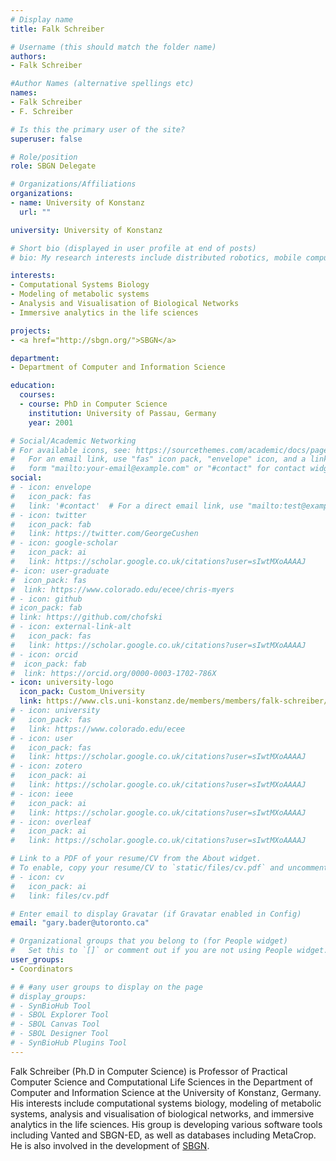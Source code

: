 ```yaml
---
# Display name
title: Falk Schreiber

# Username (this should match the folder name)
authors:
- Falk Schreiber

#Author Names (alternative spellings etc)
names:
- Falk Schreiber
- F. Schreiber

# Is this the primary user of the site?
superuser: false

# Role/position
role: SBGN Delegate

# Organizations/Affiliations
organizations:
- name: University of Konstanz
  url: ""

university: University of Konstanz

# Short bio (displayed in user profile at end of posts)
# bio: My research interests include distributed robotics, mobile computing and programmable matter.

interests:
- Computational Systems Biology
- Modeling of metabolic systems
- Analysis and Visualisation of Biological Networks
- Immersive analytics in the life sciences

projects:
- <a href="http://sbgn.org/">SBGN</a>

department:
- Department of Computer and Information Science

education:
  courses:
  - course: PhD in Computer Science
    institution: University of Passau, Germany
    year: 2001

# Social/Academic Networking
# For available icons, see: https://sourcethemes.com/academic/docs/page-builder/#icons
#   For an email link, use "fas" icon pack, "envelope" icon, and a link in the
#   form "mailto:your-email@example.com" or "#contact" for contact widget.
social:
# - icon: envelope
#   icon_pack: fas
#   link: '#contact'  # For a direct email link, use "mailto:test@example.org".
# - icon: twitter
#   icon_pack: fab
#   link: https://twitter.com/GeorgeCushen
# - icon: google-scholar
#   icon_pack: ai
#   link: https://scholar.google.co.uk/citations?user=sIwtMXoAAAAJ
#- icon: user-graduate
#  icon_pack: fas
#  link: https://www.colorado.edu/ecee/chris-myers
# - icon: github
# icon_pack: fab
# link: https://github.com/chofski
# - icon: external-link-alt
#   icon_pack: fas
#   link: https://scholar.google.co.uk/citations?user=sIwtMXoAAAAJ
# - icon: orcid
#  icon_pack: fab
#  link: https://orcid.org/0000-0003-1702-786X
- icon: university-logo
  icon_pack: Custom_University
  link: https://www.cls.uni-konstanz.de/members/members/falk-schreiber/
# - icon: university
#   icon_pack: fas
#   link: https://www.colorado.edu/ecee
# - icon: user
#   icon_pack: fas
#   link: https://scholar.google.co.uk/citations?user=sIwtMXoAAAAJ
# - icon: zotero
#   icon_pack: ai
#   link: https://scholar.google.co.uk/citations?user=sIwtMXoAAAAJ
# - icon: ieee
#   icon_pack: ai
#   link: https://scholar.google.co.uk/citations?user=sIwtMXoAAAAJ
# - icon: overleaf
#   icon_pack: ai
#   link: https://scholar.google.co.uk/citations?user=sIwtMXoAAAAJ

# Link to a PDF of your resume/CV from the About widget.
# To enable, copy your resume/CV to `static/files/cv.pdf` and uncomment the lines below.
# - icon: cv
#   icon_pack: ai
#   link: files/cv.pdf

# Enter email to display Gravatar (if Gravatar enabled in Config)
email: "gary.bader@utoronto.ca"

# Organizational groups that you belong to (for People widget)
#   Set this to `[]` or comment out if you are not using People widget.
user_groups:
- Coordinators

# # #any user groups to display on the page
# display_groups:
# - SynBioHub Tool
# - SBOL Explorer Tool
# - SBOL Canvas Tool
# - SBOL Designer Tool
# - SynBioHub Plugins Tool
---
```


Falk Schreiber (Ph.D in Computer Science) is Professor of Practical Computer Science and Computational Life Sciences in the Department of Computer and Information Science at the University of Konstanz, Germany. His interests include computational systems biology, modeling of metabolic systems, analysis and visualisation of biological networks, and immersive analytics in the life sciences. His group is developing various software tools including Vanted and SBGN-ED, as well as databases including MetaCrop. He is also involved in the development of <a rel="nofollow" class="external text" href="http://sbgn.org/">SBGN</a>.


